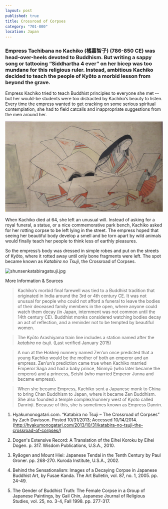 ```yaml
---
layout: post
published: true
title: Crossroad of Corpses
category: "701-800"
location: Japan
---
```


### Empress Tachibana no Kachiko (橘嘉智子) (786-850 CE) was head-over-heels devoted to Buddhism. But writing a sappy song or tattooing “Siddhartha 4 ever” on her bicep was too mundane for this religious ruler. Instead, ambitious Kachiko decided to teach the people of Kyōto a morbid lesson from beyond the grave.

Empress Kachiko tried to teach Buddhist principles to everyone she met -- but her would-be students were too distracted by Kachiko’s beauty to listen. Every time the empress wanted to get cracking on some serious spiritual contemplation, she had to field catcalls and inappropriate suggestions from the men around her.

![Nine_Stages_of_Decomposition_of_the_Heian_Period_Empress_Danrin,_Honolulu_Museum_of_Art_II.JPG](_posts/Nine_Stages_of_Decomposition_of_the_Heian_Period_Empress_Danrin,_Honolulu_Museum_of_Art_II.JPG) 

When Kachiko died at 64, she left an unusual will. Instead of asking for a royal funeral, a statue, or a nice commemorative park bench, Kachiko asked for her rotting corpse to be left lying in the street. The empress hoped that seeing her beautiful body develop a smell and be torn apart by wild animals would finally teach her people to think less of earthly pleasures.

So the empress’s body was dressed in simple robes and put on the streets of Kyōto, where it rotted away until only bone fragments were left. The spot became known as _Katabira no Tsuji_, the Crossroad of Corpses.

![shunsenkatabiragatsuji.jpg](//_posts/shunsenkatabiragatsuji.jpg)



More Information & Sources

> Kachiko’s morbid final farewell was tied to a Buddhist tradition that originated in India around the 3rd or 4th century CE. It was not unusual for people who could not afford a funeral to leave the bodies of their deceased family members in the open, where anyone could watch them decay (in Japan, internment was not common until the 14th century CE). Buddhist monks considered watching bodies decay an act of reflection, and a reminder not to be tempted by beautiful women.
 
> The Kyōto Arashiyama train line includes a station named after the _katabira no tsuji._ (Last verified January 2015)

> A nun at the Hokkeji nunnery named Zen’un once predicted that a young Kachiko would be the mother of both an emperor and an empress. Zen’un’s prediction came true when Kachiko married Emperor Saga and had a baby prince, Ninmyō (who later became the emperor) and a princess, Seishi (who married Emperor Junna and became empress). 

> When she became Empress, Kachiko sent a Japanese monk to China to bring Chan Buddhism to Japan, where it became Zen Buddhism. She also founded a temple complex/nunnery west of Kyoto called Danrinji. Because of this, she is sometimes known as Empress Danrin.


1. Hyakumonogatari.com. “Katabira no Tsuji – The Crossroad of Corpses” by Zach Davisson. Posted 10/31/2013; Accessed 10/14/2014.
(http://hyakumonogatari.com/2013/10/31/katabira-no-tsuji-the-crossroad-of-corpses/)

2. Dogen's Extensive Record: A Translation of the Eihei Koroku by Eihei Dogen. p. 317. Wisdom Publications, U.S.A., 2010.

3. Ryåogen and Mount Hiei: Japanese Tendai in the Tenth Century by Paul Groner. pp. 268-270. Kuroda Institute, U.S.A., 2002.

4. Behind the Sensationalism: Images of a Decaying Corpse in Japanese Buddhist Art, by Fusae Kanda. The Art Bulletin, vol. 87, no. 1, 2005. pp. 24-49. 

5. The Gender of Buddhist Truth: The Female Corpse in a Group of Japanese Paintings, by Gail Chin, Japanese Journal of Religious Studies, vol. 25, no. 3-4, Fall 1998. pp. 277-317.